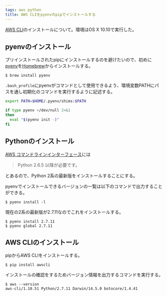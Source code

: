 ```yaml
---
tags: aws python
title: AWS CLIをpyenvのpipでインストールする
---
```

[AWS CLI](https://aws.amazon.com/jp/cli/)のインストールについて。環境はOS X 10.10で実行した。

## pyenvのインストール

プリインストールされたpipにインストールするのを避けたいので、初めに[pyenv](https://github.com/yyuu/pyenv)を[Homebrew](http://brew.sh/)からインストールする。

```console
$ brew install pyenv
```

`.bash_profile`にpyenvがコマンドとして使用できるよう、環境変数PATHにパスを通し初期化のコマンドを実行するように記述する。

```sh
export PATH=$HOME/.pyenv/shims:$PATH

if type pyenv >/dev/null 2>&1
then
  eval "$(pyenv init -)"
fi
```

## Pythonのインストール

<!-- textlint-disable -->
[AWS コマンドラインインターフェース](https://aws.amazon.com/jp/cli/)には
<!-- textlint-enable -->

> Python 2.6.5 以降が必要です。

とあるので、Python 2系の最新版をインストールすることにする。

pyenvでインストールできるバージョンの一覧は以下のコマンドで出力することができる。

```console
$ pyenv install -l
```

現在の2系の最新版が2.7.11なのでこれをインストールする。

```console
$ pyenv install 2.7.11
$ pyenv global 2.7.11
```

## AWS CLIのインストール

pipからAWS CLIをインストールする。

```console
$ pip install awscli
```

インストールの確認をするためバージョン情報を出力するコマンドを実行する。

```console
$ aws --version
aws-cli/1.10.51 Python/2.7.11 Darwin/14.5.0 botocore/1.4.41
```
